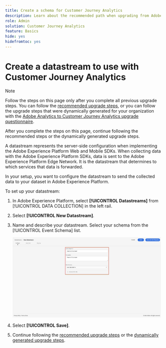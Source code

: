 ```yaml
---
title: Create a schema for Customer Journey Analytics
description: Learn about the recommended path when upgrading from Adobe Analytics to Customer Journey Analytics
role: Admin
solution: Customer Journey Analytics
feature: Basics
hide: yes
hidefromtoc: yes
---
```

# Create a datastream to use with Customer Journey Analytics

>[!NOTE]
> 
>Follow the steps on this page only after you complete all previous upgrade steps. You can follow the [recommended upgrade steps](/help/getting-started/cja-upgrade/cja-upgrade-recommendations.md#recommended-upgrade-steps-for-most-organizations), or you can follow the upgrade steps that were dynamically generated for your organization with the [Adobe Analytics to Customer Journey Analytics upgrade questionnaire](https://gigazelle.github.io/cja-ttv/). 
>
>After you complete the steps on this page, continue following the recommended steps or the dynamically generated upgrade steps. 

<!-- Should we single source this instead of duplicate it? The following steps were copied from: /help/data-ingestion/aepwebsdk.md-->

A datastream represents the server-side configuration when implementing the Adobe Experience Platform Web and Mobile SDKs. When collecting data with the Adobe Experience Platform SDKs, data is sent to the Adobe Experience Platform Edge Network. It is the datastream that determines to which services that data is forwarded.

In your setup, you want to configure the datastream to send the collected data to your dataset in Adobe Experience Platform.

To set up your datastream:

1. In Adobe Experience Platform, select **[!UICONTROL Datastreams]** from [!UICONTROL DATA COLLECTION] in the left rail.

1. Select **[!UICONTROL New Datastream]**.

1. Name and describe your datastream. Select your schema from the [!UICONTROL Event Schema] list.

   ![New Datastream](assets/new-datastream.png)

1. Select **[!UICONTROL Save]**.

1. Continue following the [recommended upgrade steps](/help/getting-started/cja-upgrade/cja-upgrade-recommendations.md#recommended-upgrade-steps-for-most-organizations) or the [dynamically generated upgrade steps](https://gigazelle.github.io/cja-ttv/). 

